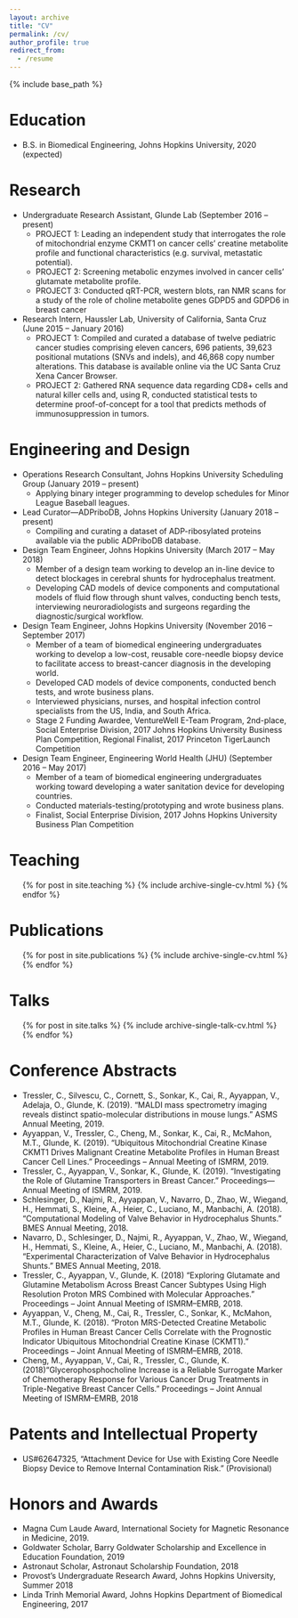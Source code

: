 ```yaml
---
layout: archive
title: "CV"
permalink: /cv/
author_profile: true
redirect_from:
  - /resume
---
```


{% include base_path %}

Education
======
* B.S. in Biomedical Engineering, Johns Hopkins University, 2020 (expected)

Research
======
* Undergraduate Research Assistant, Glunde Lab (September 2016 – present)
  * PROJECT 1: Leading an independent study that interrogates the role of mitochondrial enzyme CKMT1 on cancer cells’ creatine metabolite profile and functional characteristics (e.g. survival, metastatic potential). 
  * PROJECT 2: Screening metabolic enzymes involved in cancer cells’ glutamate metabolite profile.
  * PROJECT 3: Conducted qRT-PCR, western blots, ran NMR scans for a study of the role of choline metabolite genes GDPD5 and GDPD6 in breast cancer
* Research Intern, Haussler Lab, University of California, Santa Cruz	 (June 2015 – January 2016)
  * PROJECT 1: Compiled and curated a database of twelve pediatric cancer studies comprising eleven cancers, 696 patients, 39,623 positional mutations (SNVs and indels), and 46,868 copy number alterations. This database is available online via the UC Santa Cruz Xena Cancer Browser. 
  * PROJECT 2: Gathered RNA sequence data regarding CD8+ cells and natural killer cells and, using R, conducted statistical tests to determine proof-of-concept for a tool that predicts methods of immunosuppression in tumors. 

Engineering and Design
======
* Operations Research Consultant, Johns Hopkins University Scheduling Group	(January 2019 – present)
  * Applying binary integer programming to develop schedules for Minor League Baseball leagues.
* Lead Curator—ADPriboDB, Johns Hopkins University (January 2018 – present)
  * Compiling and curating a dataset of ADP-ribosylated proteins available via the public ADPriboDB database. 
* Design Team Engineer, Johns Hopkins University  (March 2017 – May 2018)
  * Member of a design team working to develop an in-line device to detect blockages in cerebral shunts for hydrocephalus treatment. 
  * Developing CAD models of device components and computational models of fluid flow through shunt valves, conducting bench tests, interviewing neuroradiologists and surgeons regarding the diagnostic/surgical workflow.
* Design Team Engineer, Johns Hopkins University (November 2016 – September 2017)
  * Member of a team of biomedical engineering undergraduates working to develop a low-cost, reusable core-needle biopsy device to facilitate access to breast-cancer diagnosis in the developing world. 
  * Developed CAD models of device components, conducted bench tests, and wrote business plans.
  * Interviewed physicians, nurses, and hospital infection control specialists from the US, India, and South Africa.
  * Stage 2 Funding Awardee, VentureWell E-Team Program, 2nd-place, Social Enterprise Division, 2017 Johns Hopkins University Business Plan Competition, Regional Finalist, 2017 Princeton TigerLaunch Competition
* Design Team Engineer, Engineering World Health (JHU) (September 2016 – May 2017)
  * Member of a team of biomedical engineering undergraduates working toward developing a water sanitation device for developing countries. 
  * Conducted materials-testing/prototyping and wrote business plans.
  * Finalist, Social Enterprise Division, 2017 Johns Hopkins University Business Plan Competition

Teaching
======
  <ul>{% for post in site.teaching %}
    {% include archive-single-cv.html %}
  {% endfor %}</ul>

Publications
======
  <ul>{% for post in site.publications %}
    {% include archive-single-cv.html %}
  {% endfor %}</ul>
  
Talks
======
  <ul>{% for post in site.talks %}
    {% include archive-single-talk-cv.html %}
  {% endfor %}</ul>
 
 Conference Abstracts
 ======
* Tressler, C., Silvescu, C., Cornett, S., Sonkar, K., Cai, R., Ayyappan, V., Adelaja, O., Glunde, K. (2019). “MALDI mass spectrometry imaging reveals distinct spatio-molecular distributions in mouse lungs.” ASMS Annual Meeting, 2019.
* Ayyappan, V., Tressler, C., Cheng, M., Sonkar, K., Cai, R., McMahon, M.T., Glunde, K. (2019). “Ubiquitous Mitochondrial Creatine Kinase CKMT1 Drives Malignant Creatine Metabolite Profiles in Human Breast Cancer Cell Lines.” Proceedings – Annual Meeting of ISMRM, 2019. 
* Tressler, C., Ayyappan, V., Sonkar, K., Glunde, K. (2019). “Investigating the Role of Glutamine Transporters in Breast Cancer.” Proceedings—Annual Meeting of ISMRM, 2019. 
* Schlesinger, D., Najmi, R., Ayyappan, V., Navarro, D., Zhao, W., Wiegand, H., Hemmati, S., Kleine, A., Heier, C., Luciano, M., Manbachi, A. (2018). “Computational Modeling of Valve Behavior in Hydrocephalus Shunts.” BMES Annual Meeting, 2018. 
* Navarro, D., Schlesinger, D., Najmi, R., Ayyappan, V., Zhao, W., Wiegand, H., Hemmati, S., Kleine, A., Heier, C., Luciano, M., Manbachi, A. (2018). “Experimental Characterization of Valve Behavior in Hydrocephalus Shunts.” BMES Annual Meeting, 2018. 
* Tressler, C., Ayyappan, V., Glunde, K. (2018) “Exploring Glutamate and Glutamine Metabolism Across Breast Cancer Subtypes Using High Resolution Proton MRS Combined with Molecular Approaches.” Proceedings – Joint Annual Meeting of ISMRM–EMRB, 2018. 
 * Ayyappan, V., Cheng, M., Cai, R., Tressler, C., Sonkar, K., McMahon, M.T., Glunde, K. (2018). “Proton MRS-Detected Creatine Metabolic Profiles in Human Breast Cancer Cells Correlate with the Prognostic Indicator Ubiquitous Mitochondrial Creatine Kinase (CKMT1).” Proceedings – Joint Annual Meeting of ISMRM–EMRB, 2018. 
 * Cheng, M., Ayyappan, V., Cai, R., Tressler, C., Glunde, K.  (2018)“Glycerophosphocholine Increase is a Reliable Surrogate Marker of Chemotherapy Response for Various Cancer Drug Treatments in Triple-Negative Breast Cancer Cells.” Proceedings – Joint Annual Meeting of ISMRM–EMRB, 2018
 
Patents and Intellectual Property
======
* US#62647325, “Attachment Device for Use with Existing Core Needle Biopsy Device to Remove Internal Contamination Risk.” (Provisional)

Honors and Awards
======
* Magna Cum Laude Award, International Society for Magnetic Resonance in Medicine, 2019. 
* Goldwater Scholar, Barry Goldwater Scholarship and Excellence in Education Foundation, 2019
* Astronaut Scholar, Astronaut Scholarship Foundation, 2018
* Provost’s Undergraduate Research Award, Johns Hopkins University, Summer 2018
* Linda Trinh Memorial Award, Johns Hopkins Department of Biomedical Engineering, 2017


